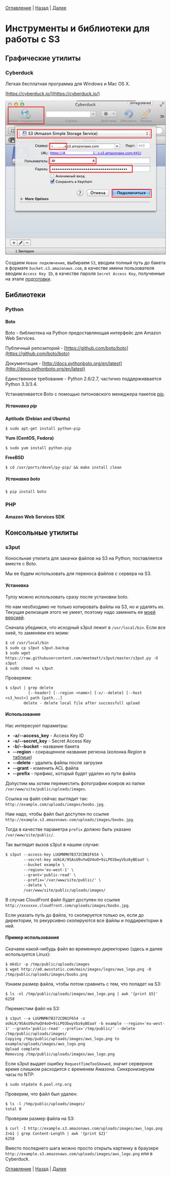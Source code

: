 [Оглавление](/../README.md) | [Назад](proxy.md "Настройка прокси") | [Далее](php.md "Реализация на PHP")

# Инструменты и библиотеки для работы с S3

## Графические утилиты

### Cyberduck

Легкая бесплатная программа для Windows и Mac OS X.

[https://cyberduck.io/](https://cyberduck.io/)

!["Cyberduck"](images/32.png "Cyberduck")

Создаем `Новое подключение`, выбираем `S3`, вводим полный путь до бакета в формате `bucket.s3.amazonaws.com`, в качестве имени пользователя вводим `Access Key ID`, в качестве пароля `Secret Access Key`, полученные на этапе [подготовки](setup.md).

## Библиотеки

### Python

#### Boto

Boto - библиотека на Python предоставляющая интерфейс для Amazon Web Services.

Публичный репозиторий - [https://github.com/boto/boto](https://github.com/boto/boto)

Документация - [http://docs.pythonboto.org/en/latest](http://docs.pythonboto.org/en/latest)

Единственное требование - Python 2.6/2.7, частично поддерживвается Python 3.3/3.4.

Устанавливается Boto с помощью питоновского менеджера пакетов [pip](https://pip.pypa.io/en/latest/index.html).

##### Установка pip

**Aptitude (Debian and Ubuntu)**

```
$ sudo apt-get install python-pip
```

**Yum (CentOS, Fedora)**

```
$ sudo yum install python-pip
```

**FreeBSD**

```
$ cd /usr/ports/devel/py-pip/ && make install clean
```


##### Устанавка boto

```
$ pip install boto
```

### PHP

#### Amazon Web Services SDK





## Консольные утилиты

### s3put

Коносльная утилита для закачки файлов на S3 на Python; поставляется вместе с Boto.

Мы ее будем использовать для переноса файлов с сервера на S3.

#### Установка

Тулзу можно использовать сразу после установки boto.

Но нам необходимо не только копировать файлы на S3, но и удалять их. Текущая релизация этого не умеет, поэтому надо заменить ее [моей версией](https://github.com/meetmatt/s3put/blob/master/bin/s3put).

Сначала убедимся, что исходный s3put лежит в `/usr/local/bin`. Если все окей, то заменяем его моим:

```
$ cd /usr/local/bin
$ sudo cp s3put s3put.backup
$ sudo wget https://raw.githubusercontent.com/meetmatt/s3put/master/s3put.py -O s3put
$ sudo chmod +x s3put
```

Проверяем:

```
$ s3put | grep delete
          [--header] [--region <name>] [-x/--delete] [--host <s3_host>] path [path...]
        delete - delete local file after successfull upload 

```

#### Использование

Нас интересуют параметры:

* **-a/--access_key** - Access Key ID
* **-s/--secret_key** - Secret Access Key
* **-b/--bucket** - название бакета
* **--region** - сокращенное название региона (колонка *Region* в [таблице](http://docs.aws.amazon.com/general/latest/gr/rande.html#s3_region))
* **--delete** - удалить файлы после загрузки
* **--grant** - изменить ACL файла
* **--prefix** - префикс, который будет удален из пути файла

Допустим мы хотим переместить фотографии юзеров из папки `/var/www/site/public/uploads/images`.

Ссылка на файл сейчас выглядит так: `http://example.com/uploads/images/boobs.jpg`.

Нам надо, чтобы файл был доступен по ссылке `http://example.s3.amazonaws.com/uploads/images/boobs.jpg`.

Тогда в качестве параметра `prefix` должно быть указано `/var/www/site/public/`.

Так выглядит вызов s3put в нашем случае:

```
$ s3put --access-key LUGMNMH7B372CDN1F654 \  
        --secret-key oUkLK/9SAsU9uYwQV4oO+9iLPO3bwyVbz6yBEaaY \  
        --bucket example \  
        --region='eu-west-1' \  
        --grant='public-read' \  
        --prefix='/var/www/site/public/' \  
        --delete \  
        /var/www/site/public/uploads/images/
```

В случае CloudFront файл будет доступен по ссылке `http://xxxxxxx.cloudfront.com/uploads/images/boobs.jpg`.

Если указать путь до файла, то скопируется только он, если до директории, то рекурсивно скопируются все файлы и поддиректории в ней.

#### Пример использования

Скачаем какой-нибудь файл во временную директорию (здесь и далее используется Linux):

```
$ mkdir -p /tmp/public/uploads/images
$ wget http://a0.awsstatic.com/main/images/logos/aws_logo.png -O /tmp/public/uploads/images/boobs.png
```

Узнаем размер файла, чтобы потом сравнить с тем, что попадет на S3:

```
$ ls -nl /tmp/public/uploads/images/aws_logo.png | awk '{print $5}'
6258
```

Переместим файл на S3:

```
$ s3put --a LUGMNMH7B372CDN1F654 -s oUkLK/9SAsU9uYwQV4oO+9iLPO3bwyVbz6yBEaaY -b example --region='eu-west-1' --grant='public-read' --prefix='/tmp/public/' --delete /tmp/public/uploads/images/
Copying /tmp/public/uploads/images/aws_logo.png to example/uploads/images/aws_logo.png
Upload complete
Removing /tmp/public/uploads/images/aws_logo.png
```

Если s3put выдает ошибку `RequestTimeTooSkewed`, значит серверное время слишком расходится с временем Амазона. Синхронизируем часы по NTP:

```
$ sudo ntpdate 0.pool.ntp.org
```

Проверим, что файл был удален:

```
$ ls -l /tmp/public/uploads/images/
total 0
```

Проверим размер файла на S3:

```
$ curl -I http://example.s3.amazonaws.com/uploads/images/aws_logo.png 2>&1 | grep Content-Length | awk '{print $2}'
6258
```

Вместо последнего шага можно просто открыть картинку в браузере `http://example.s3.amazonaws.com/uploads/images/aws_logo.png` или в Cyberduck.

[Оглавление](/../README.md) | [Назад](proxy.md "Настройка прокси") | [Далее](php.md "Реализация на PHP")